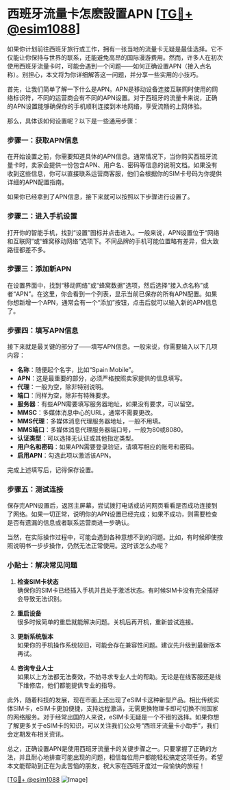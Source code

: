 # 西班牙流量卡怎麽設置APN [[TG💪+ @esim1088](https://t.me/s/esim1088)]

如果你计划前往西班牙旅行或工作，拥有一张当地的流量卡无疑是最佳选择。它不仅能让你保持与世界的联系，还能避免高昂的国际漫游费用。然而，许多人在初次使用西班牙流量卡时，可能会遇到一个问题——如何正确设置APN（接入点名称）。别担心，本文将为你详细解答这一问题，并分享一些实用的小技巧。

首先，让我们简单了解一下什么是APN。APN是移动设备连接互联网时使用的网络标识符，不同的运营商会有不同的APN设置。对于西班牙的流量卡来说，正确的APN设置能够确保你的手机顺利连接到本地网络，享受流畅的上网体验。

那么，具体该如何设置呢？以下是一些通用步骤：

### 步骤一：获取APN信息

在开始设置之前，你需要知道具体的APN信息。通常情况下，当你购买西班牙流量卡时，卖家会提供一份包含APN、用户名、密码等信息的说明文档。如果没有收到这些信息，你可以直接联系运营商客服，他们会根据你的SIM卡号码为你提供详细的APN配置指南。

如果你已经拿到了APN信息，接下来就可以按照以下步骤进行设置了。

### 步骤二：进入手机设置

打开你的智能手机，找到“设置”图标并点击进入。一般来说，APN设置位于“网络和互联网”或“蜂窝移动网络”选项下。不同品牌的手机可能位置略有差异，但大致路径都差不多。

### 步骤三：添加新APN

在设置界面中，找到“移动网络”或“蜂窝数据”选项，然后选择“接入点名称”或者“APN”。在这里，你会看到一个列表，显示当前已保存的所有APN配置。如果你想新增一个APN，通常会有一个“添加”按钮，点击后就可以输入新的APN信息了。

### 步骤四：填写APN信息

接下来就是最关键的部分了——填写APN信息。一般来说，你需要输入以下几项内容：

- **名称**：随便起个名字，比如“Spain Mobile”。
- **APN**：这是最重要的部分，必须严格按照卖家提供的信息填写。
- **代理**：一般为空，除非特别说明。
- **端口**：同样为空，除非有特殊要求。
- **服务器**：有些APN需要填写服务器地址，如果没有要求，可以留空。
- **MMSC**：多媒体消息中心的URL，通常不需要更改。
- **MMS代理**：多媒体消息代理服务器地址，一般不用填。
- **MMS端口**：多媒体消息代理服务器端口号，一般为80或8080。
- **认证类型**：可以选择无认证或其他指定类型。
- **用户名和密码**：如果APN需要登录验证，请填写相应的账号和密码。
- **启用APN**：勾选此项以激活该APN。

完成上述填写后，记得保存设置。

### 步骤五：测试连接

保存完APN设置后，返回主屏幕，尝试拨打电话或访问网页看看是否成功连接到了网络。如果一切正常，说明你的APN设置已经完成；如果不成功，则需要检查是否有遗漏的信息或者联系运营商进一步确认。

当然，在实际操作过程中，可能会遇到各种意想不到的问题。比如，有时候即使按照说明书一步步操作，仍然无法正常使用。这时该怎么办呢？

### 小贴士：解决常见问题

1. **检查SIM卡状态**  
   确保你的SIM卡已经插入手机并且处于激活状态。有时候SIM卡没有完全插好会导致无法识别。

2. **重启设备**  
   很多时候简单的重启就能解决问题。关机后再开机，重新尝试连接。

3. **更新系统版本**  
   如果你的手机操作系统较旧，可能会存在兼容性问题。建议先升级到最新版本再试。

4. **咨询专业人士**  
   如果以上方法都无法奏效，不妨寻求专业人士的帮助。无论是在线客服还是线下维修店，他们都能提供专业的指导。

此外，随着科技的发展，现在市面上还出现了eSIM卡这种新型产品。相比传统实体SIM卡，eSIM卡更加便捷，支持远程激活，无需更换物理卡即可切换不同国家的网络服务。对于经常出国的人来说，eSIM卡无疑是一个不错的选择。如果你想了解更多关于eSIM卡的知识，可以关注我们公众号“西班牙流量卡小助手”，我们会定期发布相关资讯。

总之，正确设置APN是使用西班牙流量卡的关键步骤之一。只要掌握了正确的方法，并且耐心地排查可能出现的问题，相信每位用户都能轻松搞定这项任务。希望本文能帮助到正在为此苦恼的朋友，祝大家在西班牙度过一段愉快的旅程！

[[TG💪+ @esim1088](https://t.me/s/esim1088) ![Image](https://i.postimg.cc/4NQfJmqS/Snipaste-2025-05-13-00-14-12.png)]